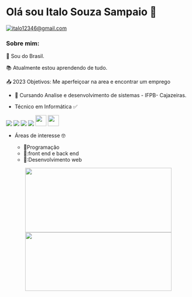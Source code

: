 # Olá sou Italo Souza Sampaio :wave:

  
 <a href = "mailto:italo12346@gmail.com"><img src="https://img.shields.io/badge/-Gmail-%23333?style=for-the-badge&logo=gmail&logoColor=white" target="_blank" title="italo12346@gmail.com"></a>
 </div>


### Sobre mim:

 :house_with_garden: Sou do Brasil.

:books: Atualmente estou aprendendo de tudo.

:outbox_tray: 2023 Objetivos: Me aperfeiçoar na area e encontrar um emprego

  *  🏫 Cursando Analise e desenvolvimento de sistemas  - IFPB- Cajazeiras.

  *  Técnico em Informática :white_check_mark:
  <div display flex>
    <img heigth = "20" src ="https://img.shields.io/badge/HTML5-E34F26?style=for-the-badge&logo=html5&logoColor=white">
    <img heigth = "20" src = "https://img.shields.io/badge/CSS3-1572B6?style=for-the-badge&logo=css3&logoColor=white">
    <img heigth = "20" src = "https://img.shields.io/badge/Node.js-43853D?style=for-the-badge&logo=node.js&logoColor=white">	
    <img heigth = "20" src = "https://img.shields.io/badge/JavaScript-323330?style=for-the-badge&logo=javascript&logoColor=F7DF1E">
    <img height = "30" src = "https://img.shields.io/badge/C-00599C?style=for-the-badge&logo=c&logoColor=white"> 
    <img height  = "30" src = "https://img.shields.io/badge/Java-ED8B00?style=for-the-badge&logo=java&logoColor=white">
 </div>
 
 
* Áreas de interesse :nerd_face:

  * :blue_book:Programação
  * 📘:front end e back end
  * 📘:Desenvolvimento web

<div align="center">
  <a href="https://github.com/italo12346">
  <img height="176em" width="400px" src="https://github-readme-stats.vercel.app/api?username=italo12346&show_icons=true&theme=radical&include_all_commits=true&count_private=true"/>
  <img height="160em" width ="400px"src="https://github-readme-stats.vercel.app/api/top-langs/?username=italo12346&layout=compact&langs_count=7&theme=radical"/>
</div>

